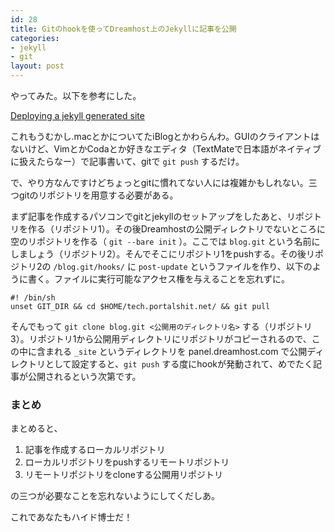 ```yaml
---
id: 28
title: Gitのhookを使ってDreamhost上のJekyllに記事を公開
categories:
- jekyll
- git
layout: post
---
```


やってみた。以下を参考にした。

[Deploying a jekyll generated site](http://www.taknado.com/en/2009/03/26/deploying-a-jekyll-generated-site/)

これもうむかし.macとかについてたiBlogとかわらんわ。GUIのクライアントはないけど、VimとかCodaとか好きなエディタ（TextMateで日本語がネイティブに扱えたらなー）で記事書いて、gitで `git push` するだけ。

で、やり方なんですけどちょっとgitに慣れてない人には複雑かもしれない。三つgitのリポジトリを用意する必要がある。

まず記事を作成するパソコンでgitとjekyllのセットアップをしたあと、リポジトリを作る（リポジトリ1）。その後Dreamhostの公開ディレクトリでないところに空のリポジトリを作る（ `git --bare init` ）。ここでは `blog.git` という名前にしましょう（リポジトリ2）。そんでそこにリポジトリ1をpushする。その後リポジトリ2の `/blog.git/hooks/` に `post-update` というファイルを作り、以下のように書く。ファイルに実行可能なアクセス権を与えることを忘れずに。

    #! /bin/sh
    unset GIT_DIR && cd $HOME/tech.portalshit.net/ && git pull

そんでもって `git clone blog.git <公開用のディレクトリ名>` する（リポジトリ3）。リポジトリ1から公開用ディレクトリにリポジトリがコピーされるので、この中に含まれる `_site` というディレクトリを panel.dreamhost.com で公開ディレクトリとして設定すると、`git push` する度にhookが発動されて、めでたく記事が公開されるという次第です。

### まとめ

まとめると、

<ol>
<li>記事を作成するローカルリポジトリ</li>
<li>ローカルリポジトリをpushするリモートリポジトリ</li>
<li>リモートリポジトリをcloneする公開用リポジトリ</li>
</ol>

の三つが必要なことを忘れないようにしてくだしあ。

これであなたもハイド博士だ！
